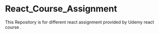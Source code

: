 # React_Course_Assignment
This Repository is for different react assignment provided by Udemy react course .
